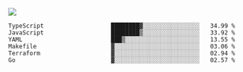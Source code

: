 ![](https://github-profile-summary-cards.vercel.app/api/cards/profile-details?username=igtm&theme=dracula)
<!--START_SECTION:waka-->

```text
TypeScript                   ████████▓░░░░░░░░░░░░░░░░   34.99 %
JavaScript                   ████████▒░░░░░░░░░░░░░░░░   33.92 %
YAML                         ███▒░░░░░░░░░░░░░░░░░░░░░   13.55 %
Makefile                     ▓░░░░░░░░░░░░░░░░░░░░░░░░   03.06 %
Terraform                    ▓░░░░░░░░░░░░░░░░░░░░░░░░   02.94 %
Go                           ▓░░░░░░░░░░░░░░░░░░░░░░░░   02.57 %
```

<!--END_SECTION:waka-->
